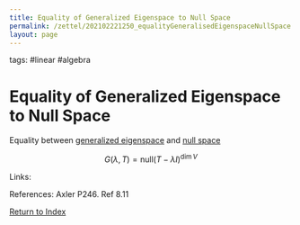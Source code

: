 ```yaml
---
title: Equality of Generalized Eigenspace to Null Space
permalink: /zettel/202102221250_equalityGeneralisedEigenspaceNullSpace
layout: page
---
```

tags: #linear #algebra

# Equality of Generalized Eigenspace to Null Space

Equality between [generalized eigenspace](202102221242_generalizedEigenspaceDefinition) and [null space](202102071742_nullSpaceDefinition)

$$
G(\lambda, T) = \textrm{null} ( T - \lambda I)^{\textrm{dim} \, V}
$$

Links: 

References: Axler P246. Ref 8.11

[Return to Index](index)